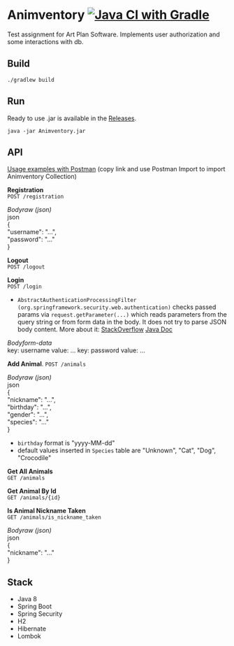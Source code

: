 # Animventory [![Java CI with Gradle](https://github.com/vikhani/Animventory/actions/workflows/gradle.yml/badge.svg?branch=master)](https://github.com/vikhani/Animventory/actions/workflows/gradle.yml)
Test assignment for Art Plan Software.
Implements user authorization and some interactions with db.

## Build

`./gradlew build`

## Run

Ready to use .jar is available in the [Releases](https://github.com/vikhani/Animventory/releases).

`java -jar Animventory.jar`

## API
[Usage examples with Postman](https://www.getpostman.com/collections/b9c229bd07a0388b008b) (copy link and use Postman Import to import Animventory Collection)

**Registration**  
`POST /registration`

*Bodyraw (json)*  
json  
{  
  "username": "...",  
  "password": "..."  
}

**Logout**  
`POST /logout`

**Login**  
`POST /login`

- `AbstractAuthenticationProcessingFilter (org.springframework.security.web.authentication)` checks passed params via `request.getParameter(...)` which reads parameters from the query string or from form data in the body. It does not try to parse JSON body content.
More about it:
[StackOverflow](https://stackoverflow.com/questions/69362349/httpservletrequest-getparameter-of-spring-boot-handlerinterceptor-returns-null)
[Java Doc](https://docs.oracle.com/javaee/7/api/javax/servlet/ServletRequest.html#getParameterMap--)

*Bodyform-data*  
key: username
value: ...
key: password
value: ...

**Add Animal**. 
`POST /animals`

*Bodyraw (json)*  
json  
{  
  "nickname": "...",  
  "birthday": "...",  
  "gender": "...",  
  "species": "..."  
}  

- `birthday` format is "yyyy-MM-dd"
- default values inserted in `Species` table are "Unknown", "Cat", "Dog", "Crocodile"

**Get All Animals**  
`GET /animals`

**Get Animal By Id**  
`GET /animals/{id}`

**Is Animal Nickname Taken**  
`GET /animals/is_nickname_taken`

*Bodyraw (json)*  
json  
{  
  "nickname": "..."  
}  

## Stack
- Java 8
- Spring Boot
- Spring Security
- H2
- Hibernate
- Lombok
